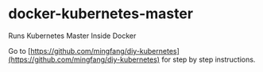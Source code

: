 # docker-kubernetes-master
Runs Kubernetes Master Inside Docker

Go to [https://github.com/mingfang/diy-kubernetes](https://github.com/mingfang/diy-kubernetes) for step by step instructions.
